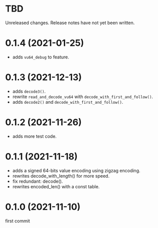 TBD
===
Unreleased changes. Release notes have not yet been written.

0.1.4 (2021-01-25)
=====

* adds `vu64_debug` to feature.

0.1.3 (2021-12-13)
=====

* adds `decode3()`.
* rewrite `read_and_decode_vu64` with `decode_with_first_and_follow()`.
* adds `decode2()` and `decode_with_first_and_follow()`.

0.1.2 (2021-11-26)
=====

* adds more test code.

0.1.1 (2021-11-18)
=====

* adds a signed 64-bits value encoding using zigzag encoding.
* rewrites decode_with_length() for more speed.
* fix redundant: decode().
* rewrites encoded_len() with a const table.

0.1.0 (2021-11-10)
=====

first commit
